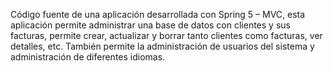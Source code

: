 Código fuente de una aplicación desarrollada con Spring 5 – MVC, esta aplicación permite administrar una base de datos con clientes y sus facturas, permite crear, actualizar y borrar tanto clientes como facturas, ver detalles, etc. También permite la administración de usuarios del sistema y administración de diferentes idiomas.